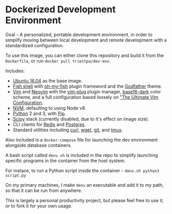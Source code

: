 # Dockerized Development Environment

Goal - A personalized, portable development environment, in order to simplify moving between local development and remote development with a standardized configuration.

To use this image, you can either clone this repository and build it from the `Dockerfile`, or run `docker pull triestpa/dev-env`. 

Includes:
- [Ubuntu 16.04](https://hub.docker.com/_/ubuntu/) as the base image.
- [Fish shell](https://fishshell.com/) with [oh-my-fish](https://github.com/oh-my-fish/oh-my-fish) plugin frameword and the [Godfather](https://github.com/oh-my-fish/theme-godfather) theme.
- [Vim](http://www.vim.org/) and [Neovim](https://neovim.io/) with the [vim-plug](https://github.com/junegunn/vim-plug) plugin manager, [base16-dark](https://github.com/chriskempson/base16-vim) color scheme, and a full configuration based loosely on ["The Ultimate Vim Configuration](https://github.com/amix/vimrc).
- [NVM](https://github.com/creationix/nvm), defaulting to using Node v8.
- [Python](https://www.python.org/) 2 and 3, with [Pip](https://pypi.python.org/pypi/pip).
- [Scipy](https://www.scipy.org/) stack (currently disabled, due to it's effect on image size).
- CLI clients for [Redis](https://redis.io/) and [Postgres](https://www.postgresql.org/). 
- Standard utilities including [curl](https://curl.haxx.se/), [wget](https://www.gnu.org/software/wget/), [git](https://git-scm.com/), and [tmux](https://github.com/tmux/tmux).

Also included is a `docker-compose` file for launching the dev environment alongside database containers.

A bash script called `denv.sh` is included in the repo to simplify launching specific programs in the container from the host system.

For instace, to run a Python script inside the container -
`denv.sh python3 script.py`

On my primary machines, I make `denv` an executable and add it to my path, so that it can be run from anywhere.

This is largely a personal productivity project, but please feel free to use it, or to fork it for your own usage.

